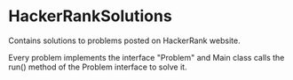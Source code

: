 HackerRankSolutions
===================

Contains solutions to problems posted on HackerRank website.

Every problem implements the interface "Problem" and Main class calls the run() method of the Problem interface to solve it.
